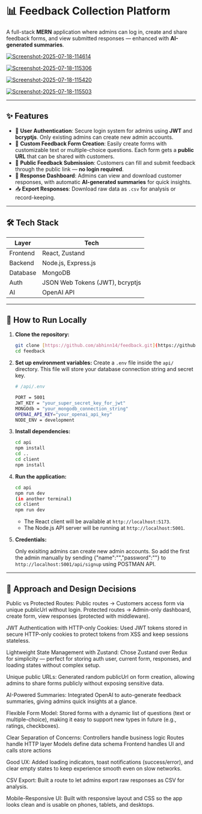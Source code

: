 # 📊 Feedback Collection Platform

A full-stack **MERN** application where admins can log in, create and share feedback forms, and view submitted responses — enhanced with **AI-generated summaries**.

<a href="https://ibb.co/BVbd9hbK"><img src="https://i.ibb.co/6RzVkKzJ/Screenshot-2025-07-18-114614.png" alt="Screenshot-2025-07-18-114614" border="0"></a>

<a href="https://ibb.co/1ftDgNK3"><img src="https://i.ibb.co/Gv4K6DkX/Screenshot-2025-07-18-115306.png" alt="Screenshot-2025-07-18-115306" border="0"></a>

<a href="https://ibb.co/QF8HyV1F"><img src="https://i.ibb.co/99w4Q0C9/Screenshot-2025-07-18-115420.png" alt="Screenshot-2025-07-18-115420" border="0"></a>

<a href="https://ibb.co/TMGvFnRX"><img src="https://i.ibb.co/jkY61xGK/Screenshot-2025-07-18-115503.png" alt="Screenshot-2025-07-18-115503" border="0"></a>

---

## ✨ Features

- 🔐 **User Authentication**: Secure login system for admins using **JWT** and **bcryptjs**. Only existing admins can create new admin accounts.
- 📝 **Custom Feedback Form Creation**: Easily create forms with customizable text or multiple-choice questions. Each form gets a **public URL** that can be shared with customers.
- 🚀 **Public Feedback Submission**: Customers can fill and submit feedback through the public link — **no login required**.
- 📜 **Response Dashboard**: Admins can view and download customer responses, with automatic **AI-generated summaries** for quick insights.
- 📥 **Export Responses**: Download raw data as `.csv` for analysis or record-keeping.

---

## 🛠 Tech Stack

| Layer        | Tech                                         |
| ------------ | -------------------------------------------- |
| Frontend     | React, Zustand                               |
| Backend      | Node.js, Express.js                          |
| Database     | MongoDB                                      |
| Auth         | JSON Web Tokens (JWT), bcryptjs              |
| AI           | OpenAI API                                   |

---

## 🚀 How to Run Locally

1.  **Clone the repository:**
    ```bash
    git clone [https://github.com/abhinn14/feedback.git](https://github.com/abhinn14/feedback.git)
    cd feedback
    ```

2.  **Set up environment variables:**
    Create a `.env` file inside the `api/` directory. This file will store your database connection string and secret key.

    ```bash
    # /api/.env

    PORT = 5001
    JWT_KEY = "your_super_secret_key_for_jwt"
    MONGOdb = "your_mongodb_connection_string"
    OPENAI_API_KEY="your_openai_api_key"
    NODE_ENV = development
    ```

3.  **Install dependencies:**
    ```bash
    cd api
    npm install
    cd ..
    cd client
    npm install
    ```

4.  **Run the application:**
    ```bash
    cd api
    npm run dev
    (in another terminal)
    cd client
    npm run dev
    ```
    -   The React client will be available at `http://localhost:5173`.
    -   The Node.js API server will be running at `http://localhost:5001`.
  
5. **Credentials:**
   
    Only exisiting admins can create new admin accounts. So add the first the admin manually by sending {"name":"","password":""} to `http://localhost:5001/api/signup` using POSTMAN API.

---

## 🧠 Approach and Design Decisions

Public vs Protected Routes:
Public routes -> Customers access form via unique publicUrl without login.
Protected routes -> Admin-only dashboard, create form, view responses (protected with middleware).

JWT Authentication with HTTP-only Cookies:
Used JWT tokens stored in secure HTTP-only cookies to protect tokens from XSS and keep sessions stateless.

Lightweight State Management with Zustand:
Chose Zustand over Redux for simplicity — perfect for storing auth user, current form, responses, and loading states without complex setup.

Unique public URLs:
Generated random publicUrl on form creation, allowing admins to share forms publicly without exposing sensitive data.

AI-Powered Summaries:
Integrated OpenAI to auto-generate feedback summaries, giving admins quick insights at a glance.

Flexible Form Model:
Stored forms with a dynamic list of questions (text or multiple-choice), making it easy to support new types in future (e.g., ratings, checkboxes).

Clear Separation of Concerns:
Controllers handle business logic
Routes handle HTTP layer
Models define data schema
Frontend handles UI and calls store actions

Good UX:
Added loading indicators, toast notifications (success/error), and clear empty states to keep experience smooth even on slow networks.

CSV Export:
Built a route to let admins export raw responses as CSV for analysis.

Mobile-Responsive UI:
Built with responsive layout and CSS so the app looks clean and is usable on phones, tablets, and desktops.
